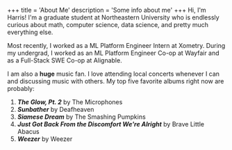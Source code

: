 +++
title = 'About Me'
description = 'Some info about me'
+++
Hi, I'm Harris! I'm a graduate student at Northeastern University who is endlessly curious about math, computer science, data science, and pretty much everything else. 


Most recently, I worked as a ML Platform Engineer Intern at Xometry. During my undergrad, I worked as an ML Platform Engineer Co-op at Wayfair and as a Full-Stack SWE Co-op at Alignable. 

I am also a **huge** music fan. I love attending local concerts whenever I can and discussing music with others. My top five favorite albums right now are probably:

1. ***The Glow, Pt. 2*** by The Microphones
2. ***Sunbather*** by Deafheaven
3. ***Siamese Dream*** by The Smashing Pumpkins
4. ***Just Got Back From the Discomfort We're Alright*** by Brave Little Abacus
5. ***Weezer*** by Weezer
